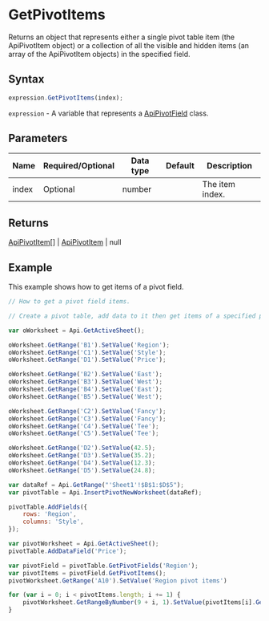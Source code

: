 # GetPivotItems

Returns an object that represents either a single pivot table item (the ApiPivotItem object)
or a collection of all the visible and hidden items (an array of the ApiPivotItem objects) in the specified field.

## Syntax

```javascript
expression.GetPivotItems(index);
```

`expression` - A variable that represents a [ApiPivotField](../ApiPivotField.md) class.

## Parameters

| **Name** | **Required/Optional** | **Data type** | **Default** | **Description** |
| ------------- | ------------- | ------------- | ------------- | ------------- |
| index | Optional | number |  | The item index. |

## Returns

[ApiPivotItem](../../ApiPivotItem/ApiPivotItem.md)[] \| [ApiPivotItem](../../ApiPivotItem/ApiPivotItem.md) \| null

## Example

This example shows how to get items of a pivot field.

```javascript editor-xlsx
// How to get a pivot field items.

// Create a pivot table, add data to it then get items of a specified pivot field as an array.

var oWorksheet = Api.GetActiveSheet();

oWorksheet.GetRange('B1').SetValue('Region');
oWorksheet.GetRange('C1').SetValue('Style');
oWorksheet.GetRange('D1').SetValue('Price');

oWorksheet.GetRange('B2').SetValue('East');
oWorksheet.GetRange('B3').SetValue('West');
oWorksheet.GetRange('B4').SetValue('East');
oWorksheet.GetRange('B5').SetValue('West');

oWorksheet.GetRange('C2').SetValue('Fancy');
oWorksheet.GetRange('C3').SetValue('Fancy');
oWorksheet.GetRange('C4').SetValue('Tee');
oWorksheet.GetRange('C5').SetValue('Tee');

oWorksheet.GetRange('D2').SetValue(42.5);
oWorksheet.GetRange('D3').SetValue(35.2);
oWorksheet.GetRange('D4').SetValue(12.3);
oWorksheet.GetRange('D5').SetValue(24.8);

var dataRef = Api.GetRange("'Sheet1'!$B$1:$D$5");
var pivotTable = Api.InsertPivotNewWorksheet(dataRef);

pivotTable.AddFields({
	rows: 'Region',
	columns: 'Style',
});

var pivotWorksheet = Api.GetActiveSheet();
pivotTable.AddDataField('Price');

var pivotField = pivotTable.GetPivotFields('Region');
var pivotItems = pivotField.GetPivotItems();
pivotWorksheet.GetRange('A10').SetValue('Region pivot items')

for (var i = 0; i < pivotItems.length; i += 1) {
	pivotWorksheet.GetRangeByNumber(9 + i, 1).SetValue(pivotItems[i].GetName());
}
```
